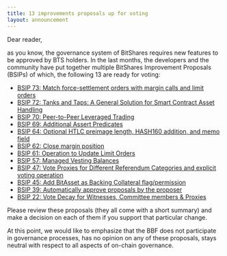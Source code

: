```yaml
---
title: 13 improvements proposals up for voting
layout: announcement
---
```


Dear reader,

as you know, the governance system of BitShares requires new features to be
approved by BTS holders. In the last months, the developers and the community
have put together multiple BitShares Improvement Proposals (BSIPs) of which,
the following 13 are ready for voting:

* [BSIP 73: Match force-settlement orders with margin calls and limit orders](https://www.bitshares.foundation/workers/2019-10-bsip73)
* [BSIP 72: Tanks and Taps: A General Solution for Smart Contract Asset Handling](https://www.bitshares.foundation/workers/2019-10-bsip72)
* [BSIP 70: Peer-to-Peer Leveraged Trading](https://www.bitshares.foundation/workers/2019-10-bsip70)
* [BSIP 69: Additional Assert Predicates](https://www.bitshares.foundation/workers/2019-10-bsip69)
* [BSIP 64: Optional HTLC preimage length, HASH160 addition, and memo field](https://www.bitshares.foundation/workers/2019-10-bsip64)
* [BSIP 62: Close margin position](https://www.bitshares.foundation/workers/2019-10-bsip62)
* [BSIP 61: Operation to Update Limit Orders](https://www.bitshares.foundation/workers/2019-10-bsip61)
* [BSIP 57: Managed Vesting Balances](https://www.bitshares.foundation/workers/2019-01-bsip57)
* [BSIP 47: Vote Proxies for Different Referendum Categories and explicit voting operation](https://www.bitshares.foundation/workers/2019-10-bsip47)
* [BSIP 45: Add BitAsset as Backing Collateral flag/permission](https://www.bitshares.foundation/workers/2019-10-bsip45)
* [BSIP 39: Automatically approve proposals by the proposer](https://www.bitshares.foundation/workers/2019-10-bsip39)
* [BSIP 22: Vote Decay for Witnesses, Committee members & Proxies](https://www.bitshares.foundation/workers/2019-10-bsip22)

Please review these proposals (they all come with a short summary) and
make a decision on each of them if you support that particular change.

At this point, we would like to emphasize that the BBF does not
participate in governance processes, has no opinion on any of these
proposals, stays neutral with respect to all aspects of on-chain
governance.
